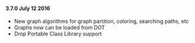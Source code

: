 #### 3.7.0 July 12 2016
* New graph algorithms for graph partition, coloring, searching paths, etc
* Graphs now can be loaded from DOT
* Drop Portable Class Library support